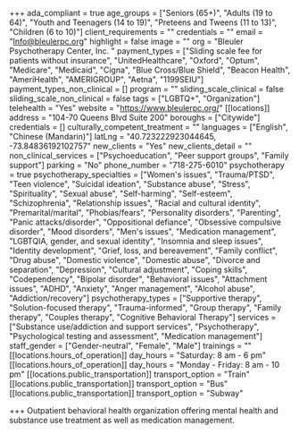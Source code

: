 +++
ada_compliant = true
age_groups = ["Seniors (65+)", "Adults (19 to 64)", "Youth and Teenagers (14 to 19)", "Preteens and Tweens (11 to 13)", "Children (6 to 10)"]
client_requirements = ""
credentials = ""
email = "Info@bleulerpc.org"
highlight = false
image = ""
org = "Bleuler Psychotherapy Center, Inc. "
payment_types = ["Sliding scale fee for patients without insurance", "UnitedHealthcare", "Oxford", "Optum", "Medicare", "Medicaid", "Cigna", "Blue Cross/Blue Shield", "Beacon Health", "AmeriHealth", "AMERIGROUP", "Aetna", "1199SEIU"]
payment_types_non_clinical = []
program = ""
sliding_scale_clinical = false
sliding_scale_non_clinical = false
tags = ["LGBTQ+", "Organization"]
telehealth = "Yes"
website = "https://www.bleulerpc.org/"
[[locations]]
address = "104-70 Queens Blvd Suite 200"
boroughs = ["Citywide"]
credentials = []
culturally_competent_treatment = ""
languages = ["English", "Chinese (Mandarin)"]
latLng = "40.723222923044645, -73.84836192102757"
new_clients = "Yes"
new_clients_detail = ""
non_clinical_services = ["Psychoeducation", "Peer support groups", "Family support"]
parking = "No"
phone_number = "718-275-6010"
psychotherapy = true
psychotherapy_specialties = ["Women's issues", "Trauma/PTSD", "Teen violence", "Suicidal ideation", "Substance abuse", "Stress", "Spirituality", "Sexual abuse", "Self-harming", "Self-esteem", "Schizophrenia", "Relationship issues", "Racial and cultural identity", "Premarital/marital", "Phobias/fears", "Personality disorders", "Parenting", "Panic attacks/disorder", "Oppositional defiance", "Obsessive compulsive disorder", "Mood disorders", "Men's issues", "Medication management", "LGBTQIA, gender, and sexual identity", "Insomnia and sleep issues", "Identity development", "Grief, loss, and bereavement", "Family conflict", "Drug abuse", "Domestic violence", "Domestic abuse", "Divorce and separation", "Depression", "Cultural adjustment", "Coping skills", "Codependency", "Bipolar disorder", "Behavioral issues", "Attachment issues", "ADHD", "Anxiety", "Anger management", "Alcohol abuse", "Addiction/recovery"]
psychotherapy_types = ["Supportive therapy", "Solution-focused therapy", "Trauma-informed", "Group therapy", "Family therapy", "Couples therapy", "Cognitive Behavioral Therapy"]
services = ["Substance use/addiction and support services", "Psychotherapy", "Psychological testing and assessment", "Medication management"]
staff_gender = ["Gender-neutral", "Female", "Male"]
trainings = ""
[[locations.hours_of_operation]]
day_hours = "Saturday: 8 am - 6 pm"
[[locations.hours_of_operation]]
day_hours = "Monday - Friday: 8 am - 10 pm"
[[locations.public_transportation]]
transport_option = "Train"
[[locations.public_transportation]]
transport_option = "Bus"
[[locations.public_transportation]]
transport_option = "Subway"

+++
Outpatient behavioral health organization offering mental health and substance use treatment as well as medication management.